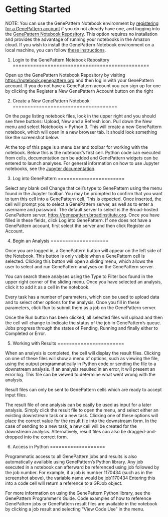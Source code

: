 # Getting Started

NOTE: You can use the GenePattern Notebook environment by [registering
for a GenePattern account](https://notebook.genepattern.org/) if you do
not already have one, and logging into the [GenePattern Notebook
Repository](https://notebook.genepattern.org/). This option requires no
installation and provides the advantage of running your notebooks in the
Amazon cloud. If you wish to install the GenePattern Notebook
environment on a local machine, you can follow [these
instructions](https://www.genepattern-notebook.org/install/).

1. Login to the GenePattern Notebook Repository
===============================================

Open up the GenePattern Notebook Repository by visiting
<https://notebook.genepattern.org> and then log in with your GenePattern
account. If you do not have a GenePattern account you can sign up for
one by clicking the Register a New GenePattern Account button on the
right

2. Create a New GenePattern Notebook
====================================

On the page listing notebook files, look in the upper right and you
should see three buttons: Upload, New and a Refresh icon. Pull down the
New menu and select Notebooks &gt; Python 3. This will create a new
GenePattern notebook, which will open in a new browser tab. It should
look something like the screenshot below.

At the top of this page is a menu bar and toolbar for working with the
notebook. Below this is the notebook’s first cell. Python code can
executed from cells, documentation can be added and GenePattern widgets
can be entered to launch analyses. For general information on how to use
Jupyter notebooks, see the [Jupyter documentation](https://jupyter.org/).

3. Log into GenePattern
=======================

Select any blank cell Change that cell’s type to GenePattern using the
menu found in the Jupyter toolbar. You may be prompted to confirm that
you want to turn this cell into a GenePattern cell. This is expected.
Once inserted, the cell will prompt you to select a GenePattern server,
as well as to enter a username and password. The default server to
select is the Broad-hosted GenePattern server,
<https://genepattern.broadinstitute.org>. Once you have filled in these
fields, click Log into GenePattern. If one does not have a GenePattern
account, first select the server and then click Register an Account.

4. Begin an Analysis
====================

Once you are logged in, a GenePattern button will appear on the left
side of the Notebook. This button is only visible when a GenePattern
cell is selected. Clicking this button will open a sliding menu, which
allows the user to select and run GenePattern analyses on the
GenePattern server.

You can search these analyses using the Type to Filter box found in the
upper right corner of the sliding menu. Once you have selected an
analysis, click it to add it as a cell in the notebook.

Every task has a number of parameters, which can be used to upload data
and to select other options for the analysis. Once you fill in these
parameters, click Run to submit them as a job on the GenePattern server.

Once the Run button has been clicked, all selected files will upload and
then the cell will change to indicate the status of the job in
GenePattern’s queue. Jobs progress through the states of Pending,
Running and finally either to Completed or Error.

5. Working with Results
=======================

When an analysis is completed, the cell will display the result files.
Clicking on one of these files will show a menu of options, such as
viewing the file, using the output programmatically in Python code or
sending the file to a downstream analysis. If an analysis resulted in an
error, it will present an error log. This file can be viewed to
determine what went wrong with the analysis.

Result files can only be sent to GenePattern cells which are ready to
accept input files.

The result file of one analysis can be easily be used as input for a
later analysis. Simply click the result file to open the menu, and
select either an existing downstream task or a new task. Clicking one of
these options will place the correct value for the result file into the
downstream form. In the case of sending to a new task, a new cell will
be created for the downstream analysis. Alternatively, result files can
also be dragged-and-dropped into the correct form.

6. Access in Python
===================

Programmatic access to all GenePattern jobs and results is also
automatically available using GenePattern’s Python library. Any job
executed in a notebook can afterward be referenced using job followed by
the job number. For example, if a job is number 1170434 (such as in the
screenshot above), the variable name would be job1170434 Entering this
into a code cell will return a reference to a GPJob object.

For more information on using the GenePattern Python library, see the
GenePattern Programmer’s Guide. Code examples of how to reference
GenePattern jobs or GenePattern result files are available in the
notebook by clicking a job result and selecting “View Code Use” in the
menu.
